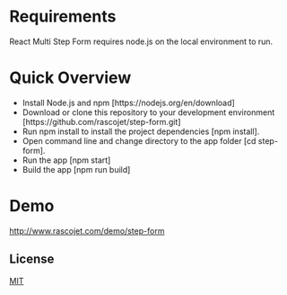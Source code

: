 # Requirements
<p>
	React Multi Step Form requires node.js on the local environment to run.
</p>

# Quick Overview
<ul>
	<li>
		Install Node.js and npm [https://nodejs.org/en/download]
	</li>
	<li>
		Download or clone this repository to your development environment [https://github.com/rascojet/step-form.git]
	</li>
	<li>
		Run npm install to install the project dependencies [npm install].
	</li>
	<li>
		Open command line and change directory to the app folder [cd step-form].
	</li>
	<li>
		Run the app [npm start]
	</li>
	<li>
		Build the app [npm run build]
	</li>
</ul>

# Demo

http://www.rascojet.com/demo/step-form


## License

[MIT](http://opensource.org/licenses/MIT)
